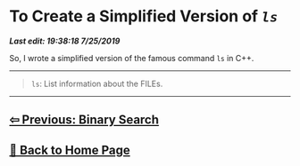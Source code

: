 # To Create a Simplified Version of *`ls`*

***Last edit: 19:38:18 7/25/2019***

So, I wrote a simplified version of the famous command `ls` in C++.

---

> `ls`: List  information about the FILEs.

---

## **[⇦ Previous: Binary Search](https://angelohyang.github.io/Blog/Feb.%202019/Binary%20Search)**

## **[🏡 Back to Home Page](https://angelohyang.github.io/Blog/)**
